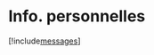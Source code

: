 # Info. personnelles

[!include[messages](infopersonnelles.messages.autogen.md)]



















